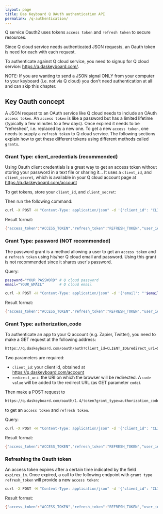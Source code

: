 ```yaml
---
layout: page
title: Das Keyboard Q OAuth authentication API
permalink: /q-authentication/
---
```


Q service Oauth2 uses tokens `access token` and `refresh token` to secure resources.

Since Q cloud service needs authenticated JSON requests, an Oauth token is need
for each with each request.

To authenticate against Q cloud service, you need to signup for Q cloud
service: <https://q.daskeyboard.com/>.

NOTE: If you are wanting to send a JSON signal ONLY from your computer to your
keyboard (i.e. not via Q cloud) you don't need authentication at all and can
skip this chapter.

## Key Oauth concept

A JSON request to an OAuth service like Q cloud needs to include an OAuth
`access token`. An `access token` is like a password but has a limited lifetime
(typically a few minutes to a few days). Once expired it needs to be "refreshed",
i.e. replaced by a new one. To get a new `access token`, one needs to supply a
`refresh token` to Q cloud service. The following sections explain how to get
these different tokens using different methods called `grants`.

### Grant Type: client_credentials (recommended)

Using Oauth client credentials is a great way to get an access token without
storing your password in a text file or sharing it... It uses a `client_id`, and
`client_secret`, which is available in your Q cloud account page at
<https://q.daskeyboard.com/account>

To get tokens, store your `client_id`, and
`client_secret`:


Then run the following command:

```sh
curl -X POST -H "Content-Type: application/json" -d '{"client_id": "CLIENT_ID", "client_secret": "CLIENT_SECRET", "grant_type": "client_credentials"}' https://q.daskeyboard.com/oauth/1.4/token
```

Result format:

```sh
{"access_token":"ACCESS_TOKEN","refresh_token":"REFRESH_TOKEN","user_id":7654,"expires_in":86400}
```

### Grant Type: password (NOT recommended)

The password grant is a method allowing a user to get an `access token` and a `refresh token` using his/her Q cloud email and password. Using this grant is not recommended since it shares user's password.

Query:

```sh
password="YOUR_PASSWORD" # Q cloud password
email="YOUR_EMAIL"       # Q cloud email

curl -X POST -H "Content-Type: application/json" -d '{"email": "'$email'", "password": "'$password'", "grant_type": "password"}' https://q.daskeyboard.com/oauth/1.4/token
```

Result format:

```sh
{"access_token":"ACCESS_TOKEN","refresh_token":"REFRESH_TOKEN","user_id":7654,"expires_in":86400}
```

### Grant Type: authorization_code

To authenticate an app to your Q account (e.g. Zapier, Twitter), you need to make a GET request at
the following address:

```txt
https://q.daskeyboard.com/oauth/auth?client_id=CLIENT_ID&redirect_uri=XXX
```

Two parameters are required:

- `client_id`: your client id, obtained at <https://q.daskeyboard.com/account>
- `redirect_uri`: the URI on which the browser will be redirected. A `code value`
  will be added to the redirect URL (as GET parameter `code`).

Then make a POST request to

```txt
https://q.daskeyboard.com/oauth/1.4/token?grant_type=authorization_code&client_id=CLIENT_ID&code=YYY
```

to get an `access token` and `refresh token`.

Query:

```sh
curl -X POST -H "Content-Type: application/json" -d '{"client_id": "CLIENT_ID", "code": "YOUR_CODE", "grant_type": "authorization_code"}' https://q.daskeyboard.com/oauth/1.4/token
```

Result format:

```sh
{"access_token":"ACCESS_TOKEN","refresh_token":"REFRESH_TOKEN","user_id":7654,"expires_in":86400}
```

### Refreshing the Oauth token

An access token expires after a certain time indicated by the field `expires_in`.
Once expired, a call to the following endpoint with `grant type` `refresh_token` will
provide a new `access token`:

```sh
curl -X POST -H "Content-Type: application/json" -d '{"client_id": "CLIENT_ID", "grant_type": "refresh_token", "refreshToken": "REFRESH_TOKEN"}' https://q.daskeyboard.com/oauth/1.4/token
```

Result format:

```sh
{"access_token":"ACCESS_TOKEN","refresh_token":"REFRESH_TOKEN","user_id":CLIENT_ID,"expires_in":86400}
```